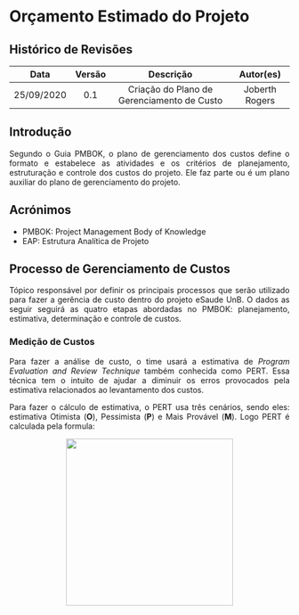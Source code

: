 # Orçamento Estimado do Projeto

## Histórico de Revisões

|    Data    |  Versão  |        Descrição       |          Autor(es)          |
|:----------:|:--------:|:----------------------:|:---------------------------:|
| 25/09/2020 |   0.1    | Criação do Plano de Gerenciamento de Custo | Joberth Rogers |

## Introdução

<p style="text-align: justify;">
    <!-- O Plano apresentado a seguir irá mostrar informações pertencentes ao custos do projeto eSaude Unb. Muito dos custos ainda estão sendo levantados pelo time, mas a primeiro momento estão sendo colocados no documento, para uma análise de custo mais precisa. Vale a pena ressaltar que o projeto aqui desenvolvido encontra-se no contexto ágil, logo os cálculos aqui presentes serão baseados em semana para a estimativa de custo. -->
    Segundo o Guia PMBOK, o plano de gerenciamento dos custos define o formato e estabelece as atividades e os critérios de planejamento, estruturação e controle dos custos do projeto. Ele faz parte ou é um plano auxiliar do plano de gerenciamento do projeto.
</p>

## Acrónimos

- PMBOK: Project Management Body of Knowledge
- EAP: Estrutura Analítica de Projeto


## Processo de Gerenciamento de Custos

<p style="text-align: justify;">
    Tópico responsável por definir os principais processos que serão utilizado para fazer a gerência de custo 
    dentro do projeto eSaude UnB. O dados as seguir seguirá as quatro etapas abordadas no PMBOK: planejamento,
    estimativa, determinação e controle de custos.
</p>


### Medição de Custos

<p style="text-align: justify;">
    Para fazer a análise de custo, o time usará a estimativa de <i>Program Evaluation and Review Technique</i> também conhecida como PERT. Essa 
    técnica tem o intuito de ajudar a diminuir os erros provocados pela estimativa relacionados ao levantamento dos custos.
</p>

<p style="text-align: justify;">
    Para fazer o cálculo de estimativa, o PERT usa três cenários, sendo eles: estimativa Otimista (<strong>O</strong>),
    Pessimista (<strong>P</strong>) e Mais Provável (<strong>M</strong>). Logo PERT é calculada pela formula:
</p>

<div align="center">
    <img src="https://i.imgur.com/XT3N2he.jpg" width="300px" >
</div>



<!-- 


### Custos de Mão de Obra

| Profissional | Quantidade de Profissionais | Salário médio | Valor por Hora | horas/semana | Custo/Semana |
|:---------:|:---------:|:---------:|:---------:|:---------:|:---------:|
| Product Owner | 1 | R$ 7.327 | R$ 41.63 | 12h | R$ 499,56 |
| Scrum Master | 1 | R$ 7.213 | R$ 40.98 | 12h | R$ 491,76 |
| DevOps | 1 | R$ 11.000 | R$ 62.5 | 12h | R$ 750,0 |
| Desenvolvedor Júnior | 6 | R$ 2.714 | R$ 15.42 | 12h | R$ 185,04 |
| **Total** | **9** | **R$ 28254** | **R$ 160,53** | **60h** | **R$ 2851,56** |

Para fazer o cálculo de valor/hora, foi levado em consideração a carga horária de 8 diárias e a média de 22 dias uteis dentro de um mês. A média Salárial de cada profissional listado, foi extraído do site [glassdoor](https://www.glassdoor.com.br/index.htm) filtrado pelo estado Brasília/DF.

A média de horas na semana, foi tirada da planilha de horas levantada pelo time, que se encontra [aqui](https://docs.google.com/spreadsheets/d/1_QP40LNF94k5M1QygoXvott67ofHzmwreQSU4HlmqBk/edit?usp=sharing)

**O Total calculado por semana foi: R$ 2851,56**

### Custos Operacionais

| Item | Valor |
| Conta de energia | R$  | -->
